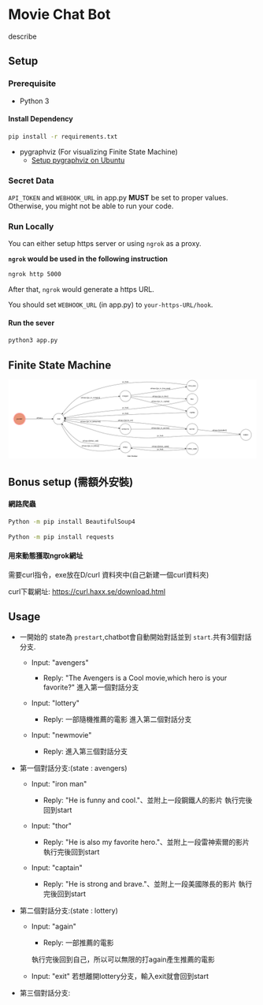 # Movie Chat Bot 

describe

## Setup

### Prerequisite
* Python 3

#### Install Dependency
```sh
pip install -r requirements.txt
```

* pygraphviz (For visualizing Finite State Machine)
    * [Setup pygraphviz on Ubuntu](http://www.jianshu.com/p/a3da7ecc5303)

### Secret Data

`API_TOKEN` and `WEBHOOK_URL` in app.py **MUST** be set to proper values.
Otherwise, you might not be able to run your code.

### Run Locally
You can either setup https server or using `ngrok` as a proxy.

**`ngrok` would be used in the following instruction**

```sh
ngrok http 5000
```

After that, `ngrok` would generate a https URL.

You should set `WEBHOOK_URL` (in app.py) to `your-https-URL/hook`.

#### Run the sever

```sh
python3 app.py
```

## Finite State Machine
![fsm](./img/show-fsm.png)

## Bonus setup (需額外安裝)

#### 網路爬蟲
```sh
Python -m pip install BeautifulSoup4
```
```sh
Python -m pip install requests 
```
#### 用來動態獲取ngrok網址

需要curl指令，exe放在D/curl 資料夾中(自己新建一個curl資料夾)

curl下載網址:
https://curl.haxx.se/download.html


## Usage
* 一開始的 state為 `prestart`,chatbot會自動開始對話並到 `start`.共有3個對話分支.

	* Input: "avengers" 
		* Reply: "The Avengers is a Cool movie,which hero is your favorite?"
		進入第一個對話分支
		
	* Input: "lottery"  
		* Reply: 一部隨機推薦的電影
		進入第二個對話分支
		
	* Input: "newmovie" 
		* Reply:
		進入第三個對話分支

* 第一個對話分支:(state : avengers)
	* Input: "iron man"
		* Reply: "He is funny and cool."、並附上一段鋼鐵人的影片 
		執行完後回到start
		
	* Input: "thor"
		* Reply: "He is also my favorite hero."、並附上一段雷神索爾的影片 
		執行完後回到start
		
	* Input: "captain"
		* Reply: "He is strong and brave."、並附上一段美國隊長的影片 
		執行完後回到start

* 第二個對話分支:(state : lottery)
	* Input: "again"
		* Reply: 一部推薦的電影
		
		執行完後回到自己，所以可以無限的打again產生推薦的電影
		
	* Input: "exit" 
		若想離開lottery分支，輸入exit就會回到start
		
	
* 第三個對話分支:
